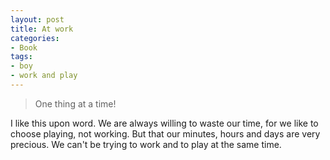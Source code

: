```yaml
---
layout: post
title: At work
categories:
- Book
tags:
- boy
- work and play
---
```


> One thing at a time!  

I like this upon word. We are always willing to waste our time, for we like to choose playing, not working. But that our minutes, hours and days are very precious. We can't be trying to work and to play at the same time.